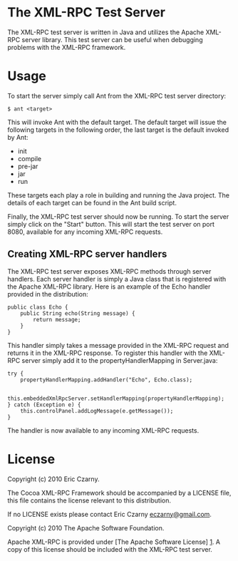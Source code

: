 # The XML-RPC Test Server

The  XML-RPC  test  server  is  written  in Java and utilizes the Apache XML-RPC
server  library.  This  test  server  can be useful when debugging problems with
the XML-RPC framework.

# Usage

To start the server simply call Ant from the XML-RPC test server directory:

    $ ant <target>

This  will invoke Ant with the default target. The default target will issue the
following targets in the following order, the last target is the default invoked
by Ant:

  - init
  - compile
  - pre-jar
  - jar
  - run

These  targets  each  play  a role in building and running the Java project. The
details of each target can be found in the Ant build script.

Finally,  the  XML-RPC  test  server  should now be running. To start the server
simply  click  on  the  "Start"  button. This will start the test server on port
8080, available for any incoming XML-RPC requests.

## Creating XML-RPC server handlers

The  XML-RPC  test  server exposes XML-RPC methods through server handlers. Each
server handler is simply a Java class that is registered with the Apache XML-RPC
library. Here is an example of the Echo handler provided in the distribution:

    public class Echo {
        public String echo(String message) {
            return message;
        }
    }

This  handler simply takes a message provided in the XML-RPC request and returns
it  in  the  XML-RPC  response. To register this handler with the XML-RPC server
simply add it to the propertyHandlerMapping in Server.java:

    try {
        propertyHandlerMapping.addHandler("Echo", Echo.class);

        this.embeddedXmlRpcServer.setHandlerMapping(propertyHandlerMapping);
    } catch (Exception e) {
        this.controlPanel.addLogMessage(e.getMessage());
    }

The handler is now available to any incoming XML-RPC requests.

# License

Copyright (c) 2010 Eric Czarny.

The  Cocoa XML-RPC Framework  should  be  accompanied  by  a  LICENSE file, this
file  contains  the  license relevant to this distribution.

If no LICENSE exists please contact Eric Czarny <eczarny@gmail.com>.

Copyright (c) 2010 The Apache Software Foundation.

Apache  XML-RPC  is  provided under [The Apache Software License] [1]. A copy of
this license should be included with the XML-RPC test server.

 [1]: http://www.apache.org/licenses/LICENSE-2.0
